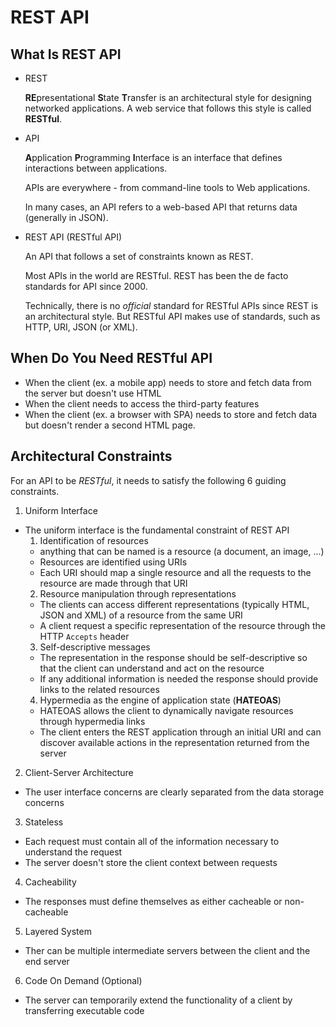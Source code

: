 # REST API

## What Is REST API

- REST

  **RE**presentational **S**tate **T**ransfer is an architectural style for designing networked applications. A web service that follows this style is called **RESTful**.

- API

  **A**pplication **P**rogramming **I**nterface is an interface that defines interactions between applications. 
  
  APIs are everywhere - from command-line tools to Web applications. 

  In many cases, an API refers to a web-based API that returns data (generally in JSON).

- REST API (RESTful API)

  An API that follows a set of constraints known as REST.

  Most APIs in the world are RESTful. REST has been the de facto standards for API since 2000.

  Technically, there is no _official_ standard for RESTful APIs since REST is an architectural style. But RESTful API makes use of standards, such as HTTP, URI, JSON (or XML). 

## When Do You Need RESTful API

- When the client (ex. a mobile app) needs to store and fetch data from the server but doesn't use HTML
- When the client needs to access the third-party features
- When the client (ex. a browser with SPA) needs to store and fetch data but doesn't render a second HTML page.

## Architectural Constraints

For an API to be _RESTful_, it needs to satisfy the following 6 guiding constraints.

1. Uniform Interface
  - The uniform interface is the fundamental constraint of REST API
    1. Identification of resources
      - anything that can be named is a resource (a document, an image, ...)
      - Resources are identified using URIs
      - Each URI should map a single resource and all the requests to the resource are made through that URI
    2. Resource manipulation through representations
      - The clients can access different representations (typically HTML, JSON and XML) of a resource from the same URI
      - A client request a specific representation of the resource through the HTTP `Accepts` header
    3. Self-descriptive messages
      - The representation in the response should be self-descriptive so that the client can understand and act on the resource
      - If any additional information is needed the response should provide links to the related resources
    4. Hypermedia as the engine of application state (**HATEOAS**)
      - HATEOAS allows the client to dynamically navigate resources through hypermedia links
      - The client enters the REST application through an initial URI and can discover available actions in the representation returned from the server
2. Client-Server Architecture
  - The user interface concerns are clearly separated from the data storage concerns 
3. Stateless
  - Each request must contain all of the information necessary to understand the request
  - The server doesn't store the client context between requests
4. Cacheability
  - The responses must define themselves as either cacheable or non-cacheable
5. Layered System
  - Ther can be multiple intermediate servers between the client and the end server
6. Code On Demand (Optional)
  - The server can temporarily extend the functionality of a client by transferring executable code
